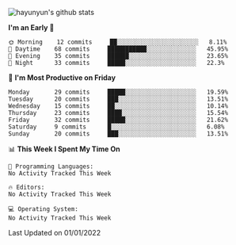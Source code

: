 
![hayunyun's github stats](https://github-readme-stats.vercel.app/api?username=hayunyun&show_icons=true)


<!--START_SECTION:waka-->
**I'm an Early 🐤** 

```text
🌞 Morning    12 commits     ██░░░░░░░░░░░░░░░░░░░░░░░   8.11% 
🌆 Daytime    68 commits     ███████████░░░░░░░░░░░░░░   45.95% 
🌃 Evening    35 commits     ██████░░░░░░░░░░░░░░░░░░░   23.65% 
🌙 Night      33 commits     █████░░░░░░░░░░░░░░░░░░░░   22.3%

```
📅 **I'm Most Productive on Friday** 

```text
Monday       29 commits     █████░░░░░░░░░░░░░░░░░░░░   19.59% 
Tuesday      20 commits     ███░░░░░░░░░░░░░░░░░░░░░░   13.51% 
Wednesday    15 commits     ██░░░░░░░░░░░░░░░░░░░░░░░   10.14% 
Thursday     23 commits     ████░░░░░░░░░░░░░░░░░░░░░   15.54% 
Friday       32 commits     █████░░░░░░░░░░░░░░░░░░░░   21.62% 
Saturday     9 commits      █░░░░░░░░░░░░░░░░░░░░░░░░   6.08% 
Sunday       20 commits     ███░░░░░░░░░░░░░░░░░░░░░░   13.51%

```


📊 **This Week I Spent My Time On** 

```text
💬 Programming Languages: 
No Activity Tracked This Week

🔥 Editors: 
No Activity Tracked This Week

💻 Operating System: 
No Activity Tracked This Week

```


 Last Updated on 01/01/2022
<!--END_SECTION:waka-->

<!--
**hayunyun/hayunyun** is a ✨ _special_ ✨ repository because its `README.md` (this file) appears on your GitHub profile.

Here are some ideas to get you started:

- 🔭 I’m currently working on ...
- 🌱 I’m currently learning ...
- 👯 I’m looking to collaborate on ...
- 🤔 I’m looking for help with ...
- 💬 Ask me about ...
- 📫 How to reach me: ...
- 😄 Pronouns: ...
- ⚡ Fun fact: ...
-->
